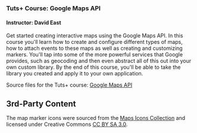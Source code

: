 ### Tuts+ Course: Google Maps API
#### Instructor: David East

Get started creating interactive maps using the Google Maps API. In this course you'll learn how to create and configure different types of maps, how to attach events to these maps as well as creating and customizing markers. You'll tap into some of the more powerful services that Google provides, such as geocoding and then even abstract all of this out into your own custom library. By the end of this course, you'll be able to take the library you created and apply it to your own application.

Source files for the Tuts+ course: [Google Maps API](https://courses.tutsplus.com/courses/custom-interactive-maps-with-the-google-maps-api)


## 3rd-Party Content

The map marker icons were sourced from the [Maps Icons Collection](https://mapicons.mapsmarker.com) and licensed under Creative Commons [CC BY SA 3.0](http://creativecommons.org/licenses/by-sa/3.0/).
